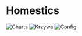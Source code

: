 ﻿# Homestics


![Charts](https://screenshotscdn.firefoxusercontent.com/images/1fe82c13-2032-4dfa-8b01-c110f827c102.png)
![Krzywa](https://screenshotscdn.firefoxusercontent.com/images/fc94421d-1ead-4a59-ac78-ba0176c24838.png)
![Config](https://screenshotscdn.firefoxusercontent.com/images/fae24d4b-370a-4659-b393-d5b2ea16ed59.png)
